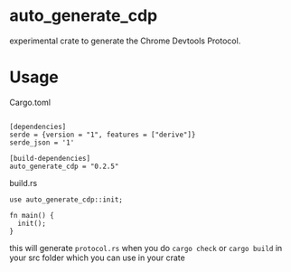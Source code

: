# auto_generate_cdp
experimental crate to generate the Chrome Devtools Protocol.


# Usage

Cargo.toml
```

[dependencies]
serde = {version = "1", features = ["derive"]}
serde_json = '1'

[build-dependencies]
auto_generate_cdp = "0.2.5"
```

build.rs

```
use auto_generate_cdp::init;

fn main() {
  init();
}

```

this will generate `protocol.rs` when you do `cargo check` or `cargo build` in your src folder which you can use in your crate
